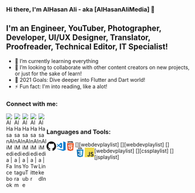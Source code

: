 ### Hi there, I'm AlHasan Ali - aka [AlHasanAliMedia] 👋


## I'm an Engineer, YouTuber, Photographer, Developer, UI/UX Designer, Translator, Proofreader, Technical Editor, IT Specialist!

- 🌱 I’m currently learning everything
- 👯 I’m looking to collaborate with other content creators on new projects, or just for the sake of learn!
- 🥅 2021 Goals: Dive deeper into Flutter and Dart world!
- ⚡ Fun fact: I'm into reading, like a alot!

### Connect with me:
[<img align="left" alt="AlHasanAliMedia | Facebook" width="22px" src="https://cdn.jsdelivr.net/npm/simple-icons@v3/icons/facebook.svg" />][facebook]
[<img align="left" alt="AlHasanAliMedia | Instagram" width="22px" src="https://cdn.jsdelivr.net/npm/simple-icons@v3/icons/instagram.svg" />][instagram]
[<img align="left" alt="AlHasanAliMedia | YouTube" width="22px" src="https://cdn.jsdelivr.net/npm/simple-icons@v3/icons/youtube.svg" />][youtube]
[<img align="left" alt="AlHasanAliMedia | Twitter" width="22px" src="https://cdn.jsdelivr.net/npm/simple-icons@v3/icons/twitter.svg" />][twitter]
[<img align="left" alt="AlHasanAliMedia | LinkedIn" width="22px" src="https://cdn.jsdelivr.net/npm/simple-icons@v3/icons/linkedin.svg" />][linkedin]

<br />

### Languages and Tools:

[<img align="left" alt="GitHub" width="26px" src="https://raw.githubusercontent.com/github/explore/78df643247d429f6cc873026c0622819ad797942/topics/github/github.png" />][webdevplaylist]
[<img align="left" alt="Visual Studio Code" width="26px" src="https://raw.githubusercontent.com/github/explore/80688e429a7d4ef2fca1e82350fe8e3517d3494d/topics/visual-studio-code/visual-studio-code.png" />][webdevplaylist]
[<img align="left" alt="HTML5" width="26px" src="https://raw.githubusercontent.com/github/explore/80688e429a7d4ef2fca1e82350fe8e3517d3494d/topics/html/html.png" />][webdevplaylist]
[<img align="left" alt="CSS5" width="26px" src="https://raw.githubusercontent.com/github/explore/80688e429a7d4ef2fca1e82350fe8e3517d3494d/topics/css/css.png" />][cssplaylist]
[<img align="left" alt="JavaScript" width="26px" src="https://raw.githubusercontent.com/github/explore/80688e429a7d4ef2fca1e82350fe8e3517d3494d/topics/javascript/javascript.png" />][jsplaylist]

<br />

[facebook]: https://facebook.com/alhasanalimedia
[instagram]: https://instagram.com/alhasanalimedia
[twitter]: https://twitter.com/alhasanalimedia
[linkedin]: https://linkedin.com/in/alhasanalimedia
[youtube]: https://www.youtube.com/alhasanalimedia
